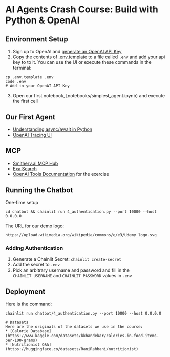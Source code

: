 # AI Agents Crash Course: Build with Python & OpenAI

## Environment Setup

1) Sign up to OpenAI and [generate an OpenAI API Key](https://platform.openai.com/api-keys)
2) Copy the contents of [.env.template](.env.template) to a file called `.env` and add your api key to to it. You can use the UI or execute these commands in the terminal:
```
cp .env.template .env
code .env
# Add in your OpenAI API Key
```
3) Open our first notebook, [notebooks/simplest_agent.ipynb) and execute the first cell

## Our First Agent

* [Understanding async/await in Python](https://realpython.com/async-io-python/)
* [OpenAI Tracing UI](https://platform.openai.com/logs?api=traces)

## MCP
* [Smithery.ai MCP Hub](https://smithery.ai/)
* [Exa Search](https://exa.ai/)
* [OpenAI Tools Documentation](https://openai.github.io/openai-agents-python/tools/) for the exercise

## Running the Chatbot
One-time setup
```
cd chatbot && chainlit run 4_authentication.py --port 10000 --host 0.0.0.0
```

The URL for our demo logo: 
```
https://upload.wikimedia.org/wikipedia/commons/e/e3/Udemy_logo.svg
```

### Adding Authentication
1) Generate a Chainlit Secret: `chainlit create-secret`
2) Add the secret to `.env`
3) Pick an arbitrary username and password and fill in the `CHAINLIT_USERNAME` and `CHAINLIT_PASSWORD` values in `.env`

## Deployment
Here is the command:
```
chainlit run chatbot/4_authentication.py --port 10000 --host 0.0.0.0

# Datasets
Here are the originals of the datasets we use in the course:
* [Calorie Database](https://www.kaggle.com/datasets/kkhandekar/calories-in-food-items-per-100-grams)
* [Nutritionist Q&A](https://huggingface.co/datasets/RaniRahbani/nutritionist)
